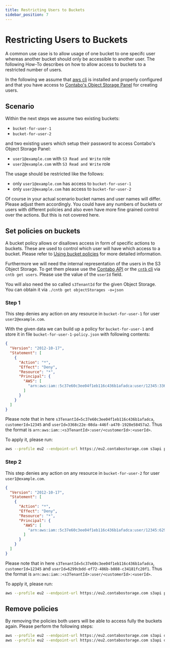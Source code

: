 ```yaml
---
title: Restricting Users to Buckets
sidebar_position: 7
---
```


# Restricting Users to Buckets

A common use case is to allow usage of one bucket to one specifc user whereas another bucket should only be accessible to another user. The following How-To describes on how to allow access to buckets to a restricted number of users.

In the following we assume that [aws cli](/docs/Object-Storage/Tools/aws-cli) is installed and properly configured and that you have access to [Contabo's Object Storage Panel](https://my.contabo.com/object_storage) for creating users.

## Scenario

Within the next steps we assume two existing buckets:

* `bucket-for-user-1`
* `bucket-for-user-2`

and two existing users which setup their password to access Contabo's Object Storage Panel:

* `user1@example.com` with `S3 Read and Write` role
* `user2@example.com` with `S3 Read and Write` role

The usage should be restricted like the follows:

* only `user1@example.com` has access to `bucket-for-user-1`
* only `user2@example.com` has access to `bucket-for-user-2`

Of course in your actual scenario bucket names and user names will differ. Please adjust them accordingly. You could have any numbers of buckets or users with different policies and also even have more fine grained control over the actions. But this is not covered here.

## Set policies on buckets

A bucket policy allows or disallows access in form of specific actions to buckets. These are used to control which user will have which access to a bucket. Please refer to [Using bucket policies](https://docs.aws.amazon.com/AmazonS3/latest/userguide/bucket-policies.html) for more detailed information.

Furthermore we will need the internal representation of the users in the S3 Object Storage. To get them please use the [Contabo API](https://api.contabo.com/#operation/retrieveUserList) or the [`cntb` cli](https://github.com/contabo/cntb) via `cntb get users`. Please use the value of the `userId` field.

You will also need the so called `s3TenantId` for the given Object Storage. You can obtain it via `./cntb get objectStorages -o=json`

### Step 1

This step denies any action on any resource in `bucket-for-user-1` for user `user2@example.com`.

With the given data we can build up a policy for `bucket-for-user-1` and store it in file `bucket-for-user-1-policy.json` with following contents:

```json title="bucket-for-user-1-policy.json"
{
  "Version": "2012-10-17",
  "Statement": [
    {
      "Action": "*",
      "Effect": "Deny",
      "Resource": "*",
      "Principal": {
        "AWS": [
          "arn:aws:iam::5c37e60c3ee04f1eb116c436b1afadca:user/12345:3368c22e-08da-446f-a470-1928e58457a2"
        ]
      }
    }
  ]
}
```

Please note that in here `s3TenantId=5c37e60c3ee04f1eb116c436b1afadca`, `customerId=12345` and `userId=3368c22e-08da-446f-a470-1928e58457a2`. Thus the format is `arn:aws:iam::<s3TenantId>:user/<customerId>:<userId>`.

To apply it, please run:

```bash
aws --profile eu2 --endpoint-url https://eu2.contabostorage.com s3api put-bucket-policy --bucket bucket-for-user-1 --policy file://bucket-for-user-1-policy.json
```

### Step 2

This step denies any action on any resource in `bucket-for-user-2` for user `user1@example.com`.

```json title="bucket-for-user-2-policy.json"
{
  "Version": "2012-10-17",
  "Statement": [
    {
      "Action": "*",
      "Effect": "Deny",
      "Resource": "*",
      "Principal": {
        "AWS": [
          "arn:aws:iam::5c37e60c3ee04f1eb116c436b1afadca:user/12345:6299cbdd-ef72-486b-b088-c34181fc20f1"
        ]
      }
    }
  ]
}
```

Please note that in here `s3TenantId=5c37e60c3ee04f1eb116c436b1afadca`, `customerId=12345` and `userId=6299cbdd-ef72-486b-b088-c34181fc20f1`. Thus the format is `arn:aws:iam::<s3TenantId>:user/<customerId>:<userId>`.

To apply it, please run:

```bash
aws --profile eu2 --endpoint-url https://eu2.contabostorage.com s3api put-bucket-policy --bucket bucket-for-user-2 --policy file://bucket-for-user-2-policy.json
```

## Remove policies

By removing the policies both users will be able to access fully the buckets again. Please perform the following steps:

```bash
aws --profile eu2 --endpoint-url https://eu2.contabostorage.com s3api delete-bucket-policy --bucket bucket-for-user-1
aws --profile eu2 --endpoint-url https://eu2.contabostorage.com s3api delete-bucket-policy --bucket bucket-for-user-2
```
